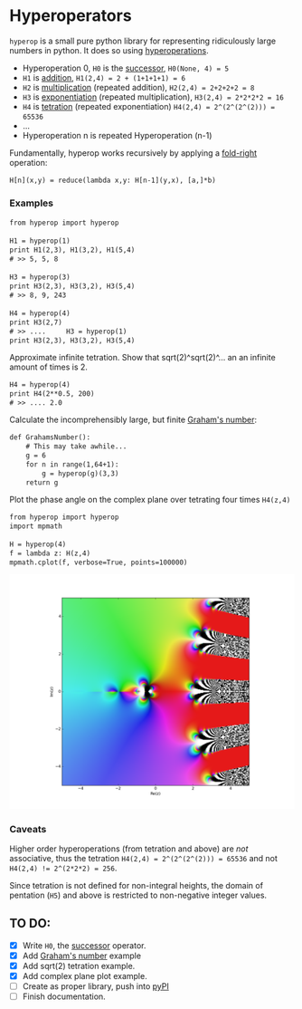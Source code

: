# Hyperoperators

`hyperop` is a small pure python library for representing ridiculously large numbers in python. It does so using [hyperoperations](https://en.wikipedia.org/wiki/Hyperoperation).

+ Hyperoperation 0, `H0` is the [successor](https://en.wikipedia.org/wiki/Successor_function), `H0(None, 4) = 5`
+ `H1` is [addition](https://en.wikipedia.org/wiki/Addition), `H1(2,4) = 2 + (1+1+1+1) = 6`
+ `H2` is [multiplication](https://en.wikipedia.org/wiki/Multiplication) (repeated addition), `H2(2,4) = 2+2+2+2 = 8`
+ `H3` is [exponentiation](https://en.wikipedia.org/wiki/Exponentiation) (repeated multiplication), `H3(2,4) = 2*2*2*2 = 16`
+ `H4` is [tetration](https://en.wikipedia.org/wiki/Tetration) (repeated exponentiation) `H4(2,4) = 2^(2^(2^(2))) = 65536`
+ ...
+ Hyperoperation n is repeated Hyperoperation (n-1)


Fundamentally, hyperop works recursively by applying a [fold-right](https://en.wikipedia.org/wiki/Fold_(higher-order_function)) operation:
  
    H[n](x,y) = reduce(lambda x,y: H[n-1](y,x), [a,]*b)

### Examples

    from hyperop import hyperop

    H1 = hyperop(1)
    print H1(2,3), H1(3,2), H1(5,4)
    # >> 5, 5, 8

    H3 = hyperop(3)
    print H3(2,3), H3(3,2), H3(5,4)
    # >> 8, 9, 243

    H4 = hyperop(4)   
    print H3(2,7)
    # >> ....     H3 = hyperop(1)
    print H3(2,3), H3(3,2), H3(5,4)

  
Approximate infinite tetration. Show that sqrt(2)^sqrt(2)^... an an infinite amount of times is 2.

    H4 = hyperop(4)
    print H4(2**0.5, 200)
    # >> .... 2.0
  

Calculate the incomprehensibly large, but finite [Graham's number](https://en.wikipedia.org/wiki/Graham%27s_number):

    def GrahamsNumber():
        # This may take awhile...
        g = 6
        for n in range(1,64+1):
            g = hyperop(g)(3,3)
        return g

Plot the phase angle on the complex plane over tetrating four times `H4(z,4)`
 
    from hyperop import hyperop
    import mpmath

    H = hyperop(4)
    f = lambda z: H(z,4)
    mpmath.cplot(f, verbose=True, points=100000)


![Complex tetration plot](figures/tetration_example.png)

 
### Caveats
  
Higher order hyperoperations (from tetration and above) are _not_ associative, thus the tetration `H4(2,4) = 2^(2^(2^(2))) = 65536` and not `H4(2,4) != 2^(2*2*2) = 256`.

Since tetration is not defined for non-integral heights, the domain of pentation (`H5`) and above is restricted to non-negative integer values.


## TO DO:

  + [x] Write `H0`, the [successor](https://en.wikipedia.org/wiki/Successor_function) operator.
  + [x] Add [Graham's number](https://en.wikipedia.org/wiki/Graham%27s_number) example
  + [x] Add sqrt(2) tetration example.
  + [x] Add complex plane plot example.
  + [ ] Create as proper library, push into [pyPI](http://peterdowns.com/posts/first-time-with-pypi.html)
  + [ ] Finish documentation.